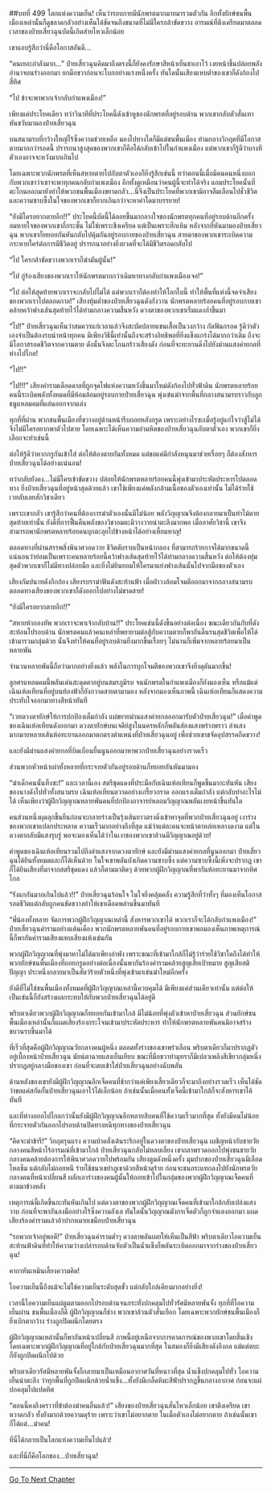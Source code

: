 ##บทที่ 499 โลกแห่งความเย็น!
เห็นว่ารอบกายมีนักพรตมากมายมารวมตัวกัน อีกทั้งยักษ์ชนพื้นเมืองเหล่านั้นก็ดูขลาดกลัวอย่างเห็นได้ชัดจนถึงขนาดที่ไม่มีใครกล้าขัดขวาง อารมณ์ที่ตึงเครียดมาตลอดเวลาของป๋ายเสี่ยวฉุนบัดนี้เกิดส่ายไหวเล็กน้อย

เขาแอบรู้สึกว่านี่คือโอกาสอันดี...

“คนเยอะกำลังมาก...” ป๋ายเสี่ยวฉุนคิดมาถึงตรงนี้ก็ยังคงรักษาสีหน้าเย็นชาเอาไว้ เงยหน้าขึ้นปล่อยพลังอำนาจบนร่างออกมา ยกมือขวาก่อนจะโบกอย่างแรงหนึ่งครั้ง ทันใดนั้นเสียงแหบต่ำของเขาก็ดังก้องไปสี่ทิศ

“ไป ข้าจะพาพวกเจ้ากลับกำแพงเมือง!”

เพียงแค่ประโยคเดียว ทว่าวินาทีที่ประโยคนี้ดังเข้าหูของนักพรตที่อยู่รอบด้าน พวกเขากลับตัวสั่นเทา หันขวับมามองป๋ายเสี่ยวฉุน

บนสนามรบที่กว้างใหญ่ไร้ซึ่งความช่วยเหลือ มองไปทางใดก็มีแต่ชนพื้นเมือง ท่ามกลางวิกฤตที่มีโอกาสตายมากกว่ารอดนี้ ปรารถนาสูงสุดของพวกเขาก็คือได้กลับเข้าไปในกำแพงเมือง แต่พวกเขาก็รู้ดีว่าบางทีตัวเองอาจจะหวังมากเกินไป

โดยเฉพาะพวกนักพรตที่เห็นสหายตายไปกับตาตัวเองก็ยิ่งรู้สึกเช่นนี้ ทว่าตอนนี้เมื่อมีคนคนหนึ่งบอกกับพวกเขาว่าเขาจะพาทุกคนกลับกำแพงเมือง อีกทั้งดูเหมือนว่าคนผู้นี้จะทำได้จริง แถมประโยคนั้นที่ตะโกนออกมายังทำให้พวกชนพื้นเมืองขยาดกลัว...นี่จึงเป็นประโยคที่พวกเขามิอาจลืมเลือนไปชั่วชีวิต และความซาบซึ้งในใจของพวกเขาก็ยากเกินกว่าจะหาคำใดมาบรรยาย!

“ยังมีใครอยากตายอีก!!” ประโยคนี้บัดนี้ได้ลอยขึ้นมากลางใจของนักพรตทุกคนที่อยู่รอบด้านอีกครั้ง ลมหายใจของพวกเขาถี่กระชั้น ไม่ใช่เพราะขึงเครียด แต่เป็นเพราะฮึกเหิม หลังจากที่หันมามองป๋ายเสี่ยวฉุน พวกเขาก็ทยอยกันหันกลับไปคุ้มกันอยู่รอบกายของป๋ายเสี่ยวฉุน สายตาของพวกเขาระเบิดความกระหายใคร่ต่อการมีชีวิตอยู่ ปรารถนาอย่างยิ่งยวดที่จะได้มีชีวิตรอดกลับไป

“ไป ใครกล้าขัดขวางพวกเราก็ฆ่ามันผู้นั้น!”

“ไป กู่ร้องเสียงของพวกเราให้นักพรตมากกว่าเดิมหาทางกลับกำแพงเมืองเจอ!”

“ไป ต่อให้สุดท้ายพวกเราจะกลับไปไม่ได้ แต่พวกเราก็ต้องทำให้โลกใบนี้ ทำให้พื้นที่แห่งนี้จดจำเสียงของพวกเราไปตลอดกาล!” เสียงทุ้มต่ำของป๋ายเสี่ยวฉุนดังกังวาน นักพรตหลายร้อยคนที่อยู่รอบกายเขาคล้ายคว้าฟางเส้นสุดท้ายไว้ได้ท่ามกลางความสิ้นหวัง ดวงตาของพวกเขาเริ่มแดงก่ำขึ้นมา

“ไป!” ป๋ายเสี่ยวฉุนเห็นว่าสมควรแก่เวลาแล้วจึงสะบัดปลายแขนเสื้อเป็นวงกว้าง กัดฟันกรอด รู้ดีว่าตัวเองจำเป็นต้องรบนำหน้าทุกคน มีเพียงวิธีนี้เท่านั้นถึงจะสร้างอิทธิพลที่ยิ่งแข็งแกร่งได้มากกว่าเดิม ถึงจะมีโอกาสรอดชีวิตจากความตาย ดังนั้นจึงตะโกนกร้าวเสียงดัง ก่อนที่จะทะยานดิ่งไปยังม่านแสงค่ายกลที่ห่างไปไกล!

“ไป!!”

“ไป!!!” เสียงคำรามเดือดดาลที่ถูกจุดไฟแห่งความหวังขึ้นมาใหม่ดังก้องไปทั่วฟ้าดิน นักพรตหลายร้อยคนนี้ระเบิดพลังทั้งหมดที่มีห้อมล้อมอยู่รอบกายป๋ายเสี่ยวฉุน พุ่งเข่นฆ่าจากพื้นที่กลางสนามรบราวกับลูกธนูแหลมคมที่แล่นออกจากแล่ง

ทุกที่ที่ผ่าน พวกชนพื้นเมืองที่ขวางอยู่ด้านหน้ารีบถอยหลังกรูด เพราะอย่างไรซะเมื่อรู้อยู่แก่ใจว่าสู้ไม่ได้จึงไม่มีใครอยากพาตัวไปตาย โดยเฉพาะได้เห็นความอำมหิตของป๋ายเสี่ยวฉุนกับตาตัวเอง พวกเขาก็ยิ่งเลือกจะทำเช่นนี้

ต่อให้รู้ดีว่าหากกรูกันเข้าใส่ ต่อให้ต้องตายกันทั้งหมด แต่ขอแค่มีกำลังหนุนมาช่วยเรื่อยๆ ก็ต้องสังหารป๋ายเสี่ยวฉุนได้อย่างแน่นอน!

ทว่ากลับยังคง...ไม่มีใครเข้าขัดขวาง ปล่อยให้นักพรตหลายร้อยคนนี้พุ่งเข้ามาประหัตประหารไปตลอดทาง ยิ่งป๋ายเสี่ยวฉุนที่อยู่หน้าสุดด้วยแล้ว เขาใช้เพียงแค่พลังกล้ามเนื้อของตัวเองเท่านั้น ไม่ได้ร่ายใช้เวทลับเลยสักวิชาเดียว

เพราะเขากลัว เขารู้สึกว่าคนที่ต้องการฆ่าตัวเองนั้นมีไม่น้อย พลังวิญญาณจึงต้องกลายมาเป็นท่าไม้ตายสุดท้ายเท่านั้น ยังดีที่การฟื้นคืนพลังของวิชาอมตะมิวางวายน่าตะลึงมากพอ เมื่ออาศัยวิชานี้ เขาจึงสามารถพานักพรตหลายร้อยคนบุกตะลุยไปข้างหน้าได้อย่างเหี้ยมหาญ!

ตลอดทางที่ผ่านสรรพสิ่งพินาศวอดวาย ชีวิตดับราบเป็นหน้ากลอง ที่สามารถร้ายกาจได้มากขนาดนี้แน่นอนว่าย่อมเป็นเพราะคนหลายร้อยนี้คว้าฟางเส้นสุดท้ายไว้ได้ท่ามกลางความสิ้นหวัง ต่อให้ต้องทุ่มสุดตัวพวกเขาก็ไม่มีทางปล่อยมือ และยิ่งไม่ยินยอมให้ใครมาแย่งฟางเส้นนั้นไปจากมือของตัวเอง

เสียงกัมปนาทดังกึกก้อง เสียงรบราฆ่าฟันดังสะท้านฟ้า เมื่อฝ่าวงล้อมโจมตีออกมาจากกลางสนามรบ ตลอดทางเสียงของพวกเขาก็ดังออกไปอย่างไม่ขาดสาย!

“ยังมีใครอยากตายอีก!!”

“สหายห้ากองทัพ พวกเราจะพาเจ้ากลับบ้าน!!” ประโยคเช่นนี้ดังขึ้นอย่างต่อเนื่อง ขณะเดียวกันกับที่ดังสะท้อนไปรอบด้าน นักพรตคนแล้วคนเหล่าที่พยายามต่อสู้กับความตายก็พากันดิ้นรนสุดชีวิตเพื่อให้ได้เข้ามารวมกลุ่มด้วย นั่นจึงทำให้คนที่อยู่รอบด้านยิ่งมากขึ้นเรื่อยๆ ไม่นานก็เพิ่มจากหลายร้อยมาเป็นหลายพัน

จำนวนหลายพันนี้ถือว่ามากอย่างยิ่งแล้ว พลังในการบุกโจมตีของพวกเขาจึงยิ่งดุดันมากขึ้น!

ลูกศรแหลมคมนี้พลันเด่นสะดุดตาอยู่บนสมรภูมิรบ จนนักพรตในกำแพงเมืองก็ยังมองเห็น หรือแม้แต่เฉินเห้อเทียนที่อยู่บนท้องฟ้าก็ยังกวาดสายตามามอง หลังจากมองเห็นภาพนี้ เฉินเห้อเทียนก็แสดงความประทับใจออกมาทางสีหน้าทันที

“เวทดวงตายักษ์ให้การปกป้องเต็มกำลัง แผ่ขยายม่านแสงค่ายกลออกมารับตัวป๋ายเสี่ยวฉุน!” เมื่อคำพูดของเฉินเห้อเทียนดังออกมา ดวงตายักษ์บนเจดีย์สูงในนครหลักก็พลันส่องแสงพร่างพราว ลำแสงมากมายหลายเส้นห้อทะยานออกมาตกตรงตำแหน่งที่ป๋ายเสี่ยวฉุนอยู่ เพื่อช่วยเขาขจัดอุปสรรคกีดขวาง!

และยังมีม่านแสงค่ายกลที่บิดเบือนยื่นนูนออกมาหาพวกป๋ายเสี่ยวฉุนอย่างรวดเร็ว

ส่วนพวกหัวหน้าเผ่าทั้งหลายที่กระจายตัวกันอยู่รอบด้านก็ทยอยกันหันมามอง

“ฆ่าเด็กคนนั้นทิ้งซะ!” และเวลานี้เอง สตรีชุดแดงที่ประมือกับเฉินเห้อเทียนก็พูดขึ้นมากะทันหัน เสียงของนางดังไปทั่วทั้งสนามรบ เฉินเห้อเทียนตวาดอย่างเกรี้ยวกราด ออกแรงเต็มกำลัง แต่กลับทำอะไรไม่ได้ เห็นเพียงว่าผู้ฝึกวิญญาณหลายพันคนที่ปกป้องอาจารย์หลอมวิญญาณพลันเงยหน้าขึ้นทันใด

คนส่วนหนึ่งผุดลุกขึ้นยืนก่อนจะกลายร่างเป็นรุ้งเส้นยาวตรงดิ่งเข้าหาจุดที่พวกป๋ายเสี่ยวฉุนอยู่ เงาร่างของพวกเขาแปลกประหลาด ความเร็วมากอย่างถึงที่สุด แม้ว่าแต่ละคนจะหน้าตาหล่อเหลางดงาม แต่ในดวงตากลับมีแสงรุบรู่ พอจะมองเห็นได้ว่าในเงาของพวกเขาล้วนมีวิญญาณอยู่ด้วย!

คำพูดของเฉินเห้อเทียนรวมไปถึงลำแสงจากดวงตายักษ์ และยังมีม่านแสงค่ายกลที่นูนออกมา ป๋ายเสี่ยวฉุนได้ยินทั้งหมดและก็ได้เห็นด้วย ในใจเขาพลันบังเกิดความซาบซึ้ง แต่ความซาบซึ้งนี้เพิ่งจะปรากฏ เขาก็ได้ยินเสียงที่มาจากสตรีชุดแดง แล้วก็ตามมาติดๆ ด้วยพวกผู้ฝึกวิญญาณที่พากันห้อทะยานมาจากทิศไกล

“รังแกกันมากเกินไปแล้ว!!” ป๋ายเสี่ยวฉุนร้อนใจ ในใจยิ่งคลุ้มคลั่ง ความรู้สึกที่ว่าทั้งๆ ที่มองเห็นโอกาสรอดชีวิตแต่กลับถูกคนขัดขวางทำให้เขาเดือดพล่านขึ้นมาทันที

“พี่น้องทั้งหลาย จัดการพวกผู้ฝึกวิญญาณเหล่านี้ สังหารพวกเขาได้ พวกเราก็จะได้กลับกำแพงเมือง!” ป๋ายเสี่ยวฉุนคำรามอย่างแค้นเคือง พวกนักพรตหลายพันคนที่อยู่รอบกายเขาพอมองเห็นภาพเหตุการณ์นี้ก็พากันคำรามเสียงแหบเสียงแห้งเช่นกัน

พวกผู้ฝึกวิญญาณที่พุ่งมาหาไม่ได้มาเพียงลำพัง เพราะขณะที่เข้ามาใกล้ก็ไม่รู้ว่าร่ายใช้วิชาใดถึงได้ทำให้พวกยักษ์ชนพื้นเมืองที่ถอยกรูดอย่างต่อเนื่องนั้นพากันร้องคำรามคล้ายสูญเสียเป้าหมาย สูญเสียสติปัญญา ประหนึ่งกลายมาเป็นสัตว์ร้ายตัวหนึ่งที่พุ่งเข้ามาเข่นฆ่าใหม่อีกครั้ง

ยังดีที่ไม่ใช่ชนพื้นเมืองทั้งหมดที่ผู้ฝึกวิญญาณเหล่านี้ควบคุมได้ มีเพียงแค่ส่วนเดียวเท่านั้น แต่ต่อให้เป็นเช่นนี้ก็ยังสร้างผลกระทบให้กับพวกป๋ายเสี่ยวฉุนได้อยู่ดี

พริบตาเดียวพวกผู้ฝึกวิญญาณก็ทยอยกันเข้ามาใกล้ มีไม่น้อยที่พุ่งตัวเข้าหาป๋ายเสี่ยวฉุน ส่วนยักษ์ชนพื้นเมืองเหล่านั้นก็แผดเสียงร้องกระโจนเข้ามาประหัตประหาร ทำให้นักพรตหลายพันคนมิอาจสร้างขบวนรบขึ้นมาได้

ที่เร็วที่สุดคือผู้ฝึกวิญญาณวัยกลางคนผู้หนึ่ง ตลอดทั้งร่างของเขาพร่าเลือน พริบตาเดียวก็มาปรากฏตัวอยู่เบื้องหน้าป๋ายเสี่ยวฉุน นัยน์ตาฉายแสงเย็นเยียบ ขณะที่มือขวาทำมุทราก็มีเปลวเพลิงสีเขียวกลุ่มหนึ่งปรากฏอยู่กลางมือของเขา ก่อนที่จะตบเข้าใส่ป๋ายเสี่ยวฉุนอย่างฉับพลัน

ด้านหลังของเขายังมีผู้ฝึกวิญญาณอีกเจ็ดคนที่ช้ากว่าแค่เพียงเสี้ยวเดียวก็จะมาถึงอย่างรวดเร็ว เห็นได้ชัดว่าขอแค่สกัดกั้นป๋ายเสี่ยวฉุนเอาไว้ได้เล็กน้อย ถ้าเช่นนั้นเมื่อคนทั้งเจ็ดนี้เข้ามาใกล้ก็จะสังหารเขาได้ทันที

และที่ห่างออกไปไกลกว่านั้นยังมีผู้ฝึกวิญญาณอีกหลายสิบคนที่ใช้ความเร็วมากที่สุด ทั้งยังมีคนไม่น้อยที่กระจายตัวกันออกไปรอบด้านปิดทางหนีทุกทางของป๋ายเสี่ยวฉุน

“คิดจะฆ่าข้ารึ!” วิกฤตรุนแรง ความบ้าคลั่งเต้นระริกอยู่ในดวงตาของป๋ายเสี่ยวฉุน เผชิญหน้ากับชายวัยกลางคนสีหน้าไร้อารมณ์ที่เข้ามาใกล้ ป๋ายเสี่ยวฉุนกลับไม่หลบเลี่ยง เขาถลาพรวดออกไปพุ่งชนชายวัยกลางคนคล้ายต้องการให้พินาศวอดวายไปพร้อมกัน เสียงตูมดังหนึ่งครั้ง มุมปากของป๋ายเสี่ยวฉุนมีเลือดไหลซึม แต่กลับไม่ถอยหนี ร่ายใช้ชนาเขย่าภูเขาด้วยสีหน้าดุร้าย ก่อนจะชนกระแทกลงไปยังนักพรตวัยกลางคนที่หน้าเปลี่ยนสี ผลักเอาร่างของคนผู้นั้นให้ถอยเข้าไปในกลุ่มของพวกผู้ฝึกวิญญาณเจ็ดคนที่ตามมาข้างหลัง

เหตุการณ์นี้เกิดขึ้นกะทันหันเกินไป แต่ดวงตาของพวกผู้ฝึกวิญญาณเจ็ดคนที่เข้ามาใกล้กลับเปล่งแสงวาบ ก่อนที่จะพากันลงมืออย่างไร้ซึ่งความลังเล ทันใดนั้นวิญญาณมังกรเจ็ดตัวก็ถูกจำแลงออกมา แผดเสียงร้องคำรามแล้วอ้าปากหมายเขมือบป๋ายเสี่ยวฉุน

“รอพวกเจ้าอยู่พอดี!” ป๋ายเสี่ยวฉุนคำรามต่ำๆ ดวงตาพลันเผยให้เห็นเป็นสีฟ้า พริบตาเดียวไอความเย็นสะท้านฟ้าดินที่ทำให้ความว่างเปล่ารอบด้านจับตัวเป็นน้ำแข็งก็พลันระเบิดออกมาจากร่างของป๋ายเสี่ยวฉุน!

คาถาหันเหมินเลี้ยงความคิด!

ไอความเย็นนี้ถึงแม้จะไม่ใช่ความเย็นระดับสุดขั้ว แต่กลับใกล้เคียงมากอย่างยิ่ง!

เวลานี้ไอความเย็นแผ่ตูมตามออกไปรอบด้านจนกระทั่งปกคลุมไปทั่วรัศมีหลายพันจั้ง ทุกที่ที่ไอความเย็นผ่าน ชนพื้นเมืองก็ดี ผู้ฝึกวิญญาณก็ช่าง พวกเขาล้วนตัวสั่นเยือก โดยเฉพาะพวกยักษ์ชนพื้นเมืองก็ยิ่งเบิกตากว้าง ร่างถูกปิดผนึกโดยตรง

ผู้ฝึกวิญญาณเหล่านั้นก็พากันหน้าเปลี่ยนสี ภาพนี้อยู่เหนือจากการคาดการณ์ของพวกเขาโดยสิ้นเชิง โดยเฉพาะพวกผู้ฝึกวิญญาณที่อยู่ใกล้กับป๋ายเสี่ยวฉุนมากที่สุด ในสมองก็ยิ่งมีเสียงดังอึงอล แม้แต่ตบะก็ยังถูกปิดผนึกไปด้วย

พริบตาเดียวรัศมีหลายพันจั้งก็กลายมาเป็นเหมือนอากาศวันที่หนาวที่สุด น้ำแข็งปกคลุมไปทั่ว ไอความเย็นน่าตะลึง ว่าทุกพื้นที่ถูกปิดผนึกด้วยน้ำแข็ง...ทั้งยังมีเกล็ดหิมะสีฟ้าปรากฏขึ้นกลางอากาศ ก่อนจะแผ่ปกคลุมไปแปดทิศ

“ตอนนี้คงถึงคราวที่ข้าต้องฆ่าคนอื่นแล้ว!” เสียงของป๋ายเสี่ยวฉุนสั่นไหวเล็กน้อย เขาตึงเครียด เขาหวาดกลัว ทั้งยังมากด้วยความดุร้าย เพราะว่าเขาไม่อยากตาย ในเมื่อตัวเองไม่อยากตาย ถ้าเช่นนั้นเขาก็ได้แต่...ฆ่าคน!

ที่นี่ได้กลายเป็นโลกแห่งความเย็นไปแล้ว!

และที่นี่ก็คือโลกของ...ป๋ายเสี่ยวฉุน!


------


[Go To Next Chapter]( ./122.md)
